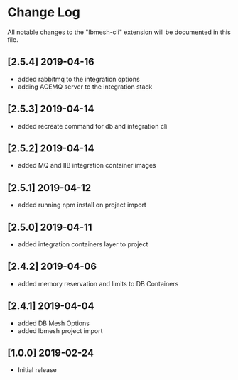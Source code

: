 # Change Log
All notable changes to the "lbmesh-cli" extension will be documented in this file.

## [2.5.4] 2019-04-16
- added rabbitmq to the integration options
- adding ACEMQ server to the integration stack

## [2.5.3] 2019-04-14
- added recreate command for db and integration cli 

## [2.5.2] 2019-04-14
- added MQ and IIB integration container images

## [2.5.1] 2019-04-12
- added running npm install on project import

## [2.5.0] 2019-04-11
- added integration containers layer to project

## [2.4.2] 2019-04-06
- added memory reservation and limits to DB Containers

## [2.4.1] 2019-04-04
- added DB Mesh Options
- added lbmesh project import

## [1.0.0] 2019-02-24
- Initial release